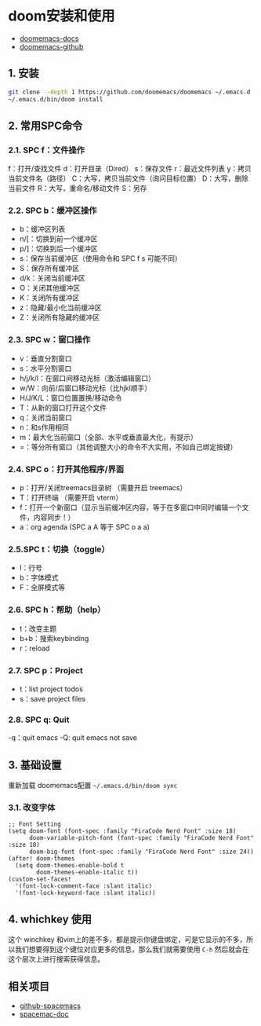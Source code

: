 # doom安装和使用

- [doomemacs-docs](https://github.com/doomemacs/doomemacs/blob/master/docs/index.org)
- [doomemacs-github](https://github.com/doomemacs/doomemacs/tree/master)

## 1. 安装

```sh
git clone --depth 1 https://github.com/doomemacs/doomemacs ~/.emacs.d
~/.emacs.d/bin/doom install
```

## 2. 常用SPC命令

### 2.1. SPC f：文件操作

f：打开/查找文件
d：打开目录（Dired）
s：保存文件
r：最近文件列表
y：拷贝当前文件名（路径）
C：大写，拷贝当前文件（询问目标位置）
D：大写，删除当前文件
R：大写，重命名/移动文件
S：另存

### 2.2. SPC b：缓冲区操作

- b：缓冲区列表
- n/[：切换到前一个缓冲区
- p/]：切换到后一个缓冲区
- s：保存当前缓冲区（使用命令和 SPC f s 可能不同）
- S：保存所有缓冲区
- d/k：关闭当前缓冲区
- O：关闭其他缓冲区
- K：关闭所有缓冲区
- z：隐藏/最小化当前缓冲区
- Z：关闭所有隐藏的缓冲区

### 2.3. SPC w：窗口操作
- v：垂直分割窗口
- s：水平分割窗口
- h/j/k/l：在窗口间移动光标（激活编辑窗口）
- w/W：向前/后窗口移动光标（比hjkl顺手）
- H/J/K/L：窗口位置置换/移动命令
- T：从新的窗口打开这个文件
- q：关闭当前窗口
- n：和s作用相同
- m：最大化当前窗口（全部、水平或垂直最大化，有提示）
- =：等分所有窗口（其他调整大小的命令不大实用，不如自己绑定按键）

### 2.4. SPC o：打开其他程序/界面

- p：打开/关闭treemacs目录树 （需要开启 treemacs）
- T：打开终端 （需要开启 vterm）
- f：打开一个新窗口（显示当前缓冲区内容，等于在多窗口中同时编辑一个文件，内容同步！）
- a：org agenda (SPC a A 等于 SPC o a a)


### 2.5.SPC t：切换（toggle）
- l：行号
- b：字体模式
- F：全屏模式等

### 2.6. SPC h：帮助（help）

- t：改变主题
- b+b：搜索keybinding
- r：reload

### 2.7. SPC p：Project
- t：list project todos
- s：save project files

### 2.8. SPC q: Quit

-q：quit emacs
-Q: quit emacs not save


## 3. 基础设置

重新加载 doomemacs配置 `~/.emacs.d/bin/doom sync`

### 3.1. 改变字体

``` emacs-lisp
;; Font Setting
(setq doom-font (font-spec :family "FiraCode Nerd Font" :size 18)
      doom-variable-pitch-font (font-spec :family "FiraCode Nerd Font" :size 18)
      doom-big-font (font-spec :family "FiraCode Nerd Font" :size 24))
(after! doom-themes
  (setq doom-themes-enable-bold t
        doom-themes-enable-italic t))
(custom-set-faces!
  '(font-lock-comment-face :slant italic)
  '(font-lock-keyword-face :slant italic))
```

## 4. whichkey 使用

这个 winchkey 和vim上的差不多，都是提示你键盘绑定，可是它显示的不多，所以我们想要得到这个键位对应更多的信息，那么我们就需要使用 `C-h` 然后就会在这个层次上进行搜索获得信息。

## 相关项目

- [github-spacemacs](https://github.com/syl20bnr/spacemacs)
- [spacemac-doc](https://develop.spacemacs.org/doc/DOCUMENTATION.html)
